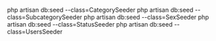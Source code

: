 php artisan db:seed --class=CategorySeeder
php artisan db:seed --class=SubcategorySeeder
php artisan db:seed --class=SexSeeder
php artisan db:seed --class=StatusSeeder
php artisan db:seed --class=UsersSeeder
